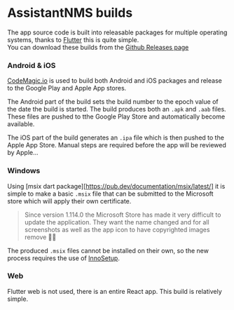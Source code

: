 # AssistantNMS builds

The app source code is built into releasable packages for multiple operating systems, thanks to [Flutter][flutter] this is quite simple. <br />
You can download these builds from the [Github Releases page][githubReleases]

### Android & iOS

[CodeMagic.io][codemagic] is used to build both Android and iOS packages and release to the Google Play and Apple App stores.

The Android part of the build sets the build number to the epoch value of the date the build is started. The build produces both an `.apk` and `.aab` files. These files are pushed to tthe Google Play Store and automatically become available.

The iOS part of the build generates an `.ipa` file which is then pushed to the Apple App Store. Manual steps are required before the app will be reviewed by Apple...

### Windows

Using [msix dart package][https://pub.dev/documentation/msix/latest/] it is simple to make a basic `.msix` file that can be submitted to the Microsoft store which will apply their own certificate.

> Since version 1.114.0 the Microsoft Store has made it very difficult to update the application. They want the name changed and for all screenshots as well as the app icon to have copyrighted images remove 🤷‍♂️

The produced `.msix` files cannot be installed on their own, so the new process requires the use of [InnoSetup](https://jrsoftware.org/isdl.php).

### Web

Flutter web is not used, there is an entire React app. This build is relatively simple.


[flutter]: https://flutter.io
[codemagic]: https://codemagic.io
[githubReleases]: https://github.com/AssistantNMS/App/releases
